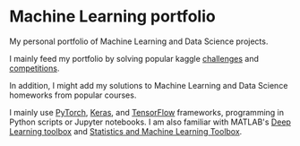 # Machine Learning portfolio
My personal portfolio of Machine Learning and Data Science projects.

I mainly feed my portfolio by solving popular kaggle [challenges](https://www.kaggle.com/datasets) and [competitions](https://www.kaggle.com/competitions).

In addition, I might add my solutions to Machine Learning and Data Science homeworks from popular courses.

I mainly use [PyTorch](https://pytorch.org/), [Keras](https://keras.io/), and [TensorFlow](https://www.tensorflow.org/) frameworks, programming in Python scripts or Jupyter notebooks. I am also familiar with MATLAB's [Deep Learning toolbox](https://www.mathworks.com/help/deeplearning) and [Statistics and Machine Learning Toolbox](https://www.mathworks.com/help/stats).

